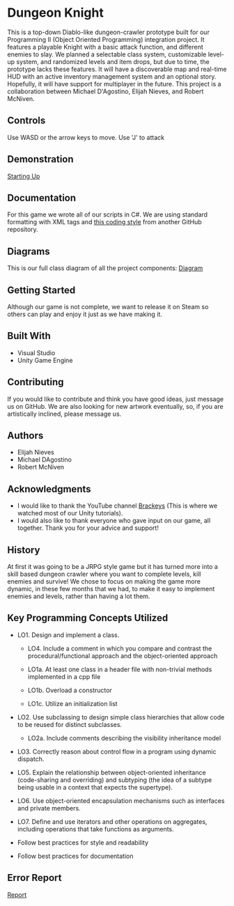 ﻿# Dungeon Knight
This is a top-down Diablo-like dungeon-crawler prototype built for our Programming II (Object Oriented Programming) integration project. It features a playable Knight with a basic attack function, and different enemies to slay. We planned a selectable class system, customizable level-up system, and randomized levels and item drops, but due to time, the prototype lacks these features. It will have a discoverable map and real-time HUD with an active inventory management system and an optional story. Hopefully, it will have support for multiplayer in the future. This project is a collaboration between Michael D'Agostino, Elijah Nieves, and Robert McNiven.

## Controls
Use WASD or the arrow keys to move. Use 'J' to attack

## Demonstration
[Starting Up](COP3003-Integration-Project/ReadmeImages/giphy.mp4)


## Documentation
For this game we wrote all of our scripts in C#. We are using standard formatting with XML tags and [this coding style](https://github.com/dotnet/runtime/blob/main/docs/coding-guidelines/coding-style.md) from another GitHub repository.


## Diagrams
This is our full class diagram of all the project components:
[Diagram](https://github.com/mdagostino00/COP3003-Integration-Project/blob/master/ReadmeImages/DungeonKnightClassDiagram.png)


## Getting Started
Although our game is not complete, we want to release it on Steam so others can play and enjoy it just as we have making it.


## Built With

 - Visual Studio
 - Unity Game Engine

## Contributing
If you would like to contribute and think you have good ideas, just message us on GitHub. We are also looking for new artwork eventually, so, if you are artistically inclined, please message us.


## Authors

 - Elijah Nieves
 - Michael DAgostino
 - Robert McNiven


## Acknowledgments

 - I would like to thank the YouTube channel [Brackeys](https://www.youtube.com/channel/UCYbK_tjZ2OrIZFBvU6CCMiA) (This is where we watched most of our Unity tutorials).
 - I would also like to thank everyone who gave input on our game, all together. Thank you for your advice and support!

## History
At first it was going to be a JRPG style game but it has turned more into a skill based dungeon crawler where you want to complete levels, kill enemies and survive! We chose to focus on making the game more dynamic, in these few months that we had, to make it easy to implement enemies and levels, rather than having a lot them.


## Key Programming Concepts Utilized
-   LO1. Design and implement a class.
    
    -   LO4. Include a comment in which you compare and contrast the procedural/functional approach and the object-oriented approach
        
    -   LO1a. At least one class in a header file with non-trivial methods implemented in a cpp file
        
    -   LO1b. Overload a constructor
        
    -   LO1c. Utilize an initialization list
        
-   LO2. Use subclassing to design simple class hierarchies that allow code to be reused for distinct subclasses.
    
    -   LO2a. Include comments describing the visibility inheritance model
        
-   LO3. Correctly reason about control flow in a program using dynamic dispatch.
    
-   LO5. Explain the relationship between object-oriented inheritance (code-sharing and overriding) and subtyping (the idea of a subtype being usable in a context that expects the supertype).
    
-   LO6. Use object-oriented encapsulation mechanisms such as interfaces and private members.
    
-   LO7. Define and use iterators and other operations on aggregates, including operations that take functions as arguments.
    
-   Follow best practices for style and readability
    
-   Follow best practices for documentation

## Error Report
[Report](https://cdn.discordapp.com/attachments/895770715557621815/920860123910537216/unknown.png)
